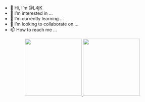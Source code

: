 - 👋 Hi, I’m @L4jK
- 👀 I’m interested in ...
- 🌱 I’m currently learning ...
- 💞️ I’m looking to collaborate on ...
- 📫 How to reach me ...

<!---
L4jK/L4jK is a ✨ special ✨ repository because its `README.md` (this file) appears on your GitHub profile.
You can click the Preview link to take a look at your changes.
--->
<div align="center">
  <a href="https://github.com/L4jK">
  <img height="180em" src="https://github-readme-stats.vercel.app/api?username=L4jK&show_icons=true&theme=dracula&include_all_commits=true&count_private=true"/>
  <img height="180em" src="https://github-readme-stats.vercel.app/api/top-langs/?username=L4jK&layout=compact&langs_count=7&theme=dracula"/>
</div>
